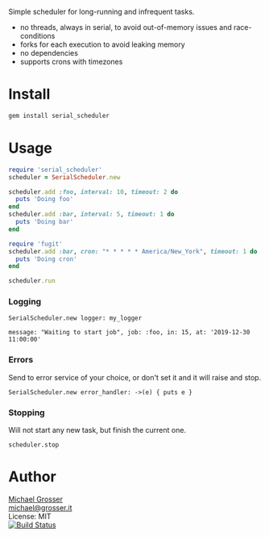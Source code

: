 Simple scheduler for long-running and infrequent tasks.

 - no threads, always in serial, to avoid out-of-memory issues and race-conditions
 - forks for each execution to avoid leaking memory
 - no dependencies
 - supports crons with timezones

Install
=======

```Bash
gem install serial_scheduler
```

Usage
=====

```Ruby
require 'serial_scheduler'
scheduler = SerialScheduler.new

scheduler.add :foo, interval: 10, timeout: 2 do
  puts 'Doing foo'
end
scheduler.add :bar, interval: 5, timeout: 1 do
  puts 'Doing bar'
end

require 'fugit'
scheduler.add :bar, cron: "* * * * * America/New_York", timeout: 1 do
  puts 'Doing cron'
end

scheduler.run
```

### Logging

`SerialScheduler.new logger: my_logger`

`message: "Waiting to start job", job: :foo, in: 15, at: '2019-12-30 11:00:00'`

### Errors

Send to error service of your choice, or don't set it and it will raise and stop.

`SerialScheduler.new error_handler: ->(e) { puts e }`

### Stopping

Will not start any new task, but finish the current one.

`scheduler.stop`

Author
======
[Michael Grosser](http://grosser.it)<br/>
michael@grosser.it<br/>
License: MIT<br/>
[![Build Status](https://travis-ci.org/grosser/serial_scheduler.png)](https://travis-ci.org/grosser/serial_scheduler)
